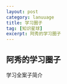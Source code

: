 ```yaml
---
layout: post
category: lanuuage
title: 学习圈子
tag: [知识星球]
excerpt: 阿秀的学习圈子
---
```






## 阿秀的学习圈子



学习全案子简介

